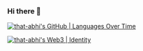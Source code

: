 ### Hi there 👋

<!--
**Abhi270303/Abhi270303** is a ✨ _special_ ✨ repository because its `README.md` (this file) appears on your GitHub profile.

Here are some ideas to get you started:

- 🔭 I’m currently working on ...
- 🌱 I’m currently learning ...
- 👯 I’m looking to collaborate on ...
- 🤔 I’m looking for help with ...
- 💬 Ask me about ...
- 📫 How to reach me: ...
- 😄 Pronouns: ...
- ⚡ Fun fact: ...
-->
[![that-abhi's GitHub | Languages Over Time](https://stats.quine.sh/that-abhi/languages-over-time?theme=light)](https://quine.sh)

[![that-abhi's Web3 | Identity](https://stats.quine.sh/that-abhi/web3?theme=light)](https://quine.sh)
